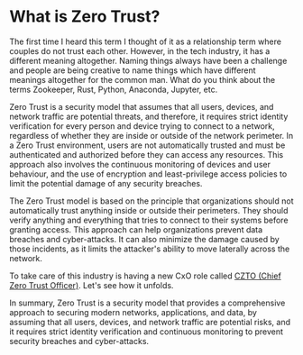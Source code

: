 # What is Zero Trust?

The first time I heard this term I thought of it as a relationship term where couples do not trust each other. However, in the tech industry, it has a different meaning altogether. Naming things always have been a challenge and people are being creative to name things which have different meanings altogether for the common man. What do you think about the terms Zookeeper, Rust, Python, Anaconda, Jupyter, etc.

Zero Trust is a security model that assumes that all users, devices, and network traffic are potential threats, and therefore, it requires strict identity verification for every person and device trying to connect to a network, regardless of whether they are inside or outside of the network perimeter. In a Zero Trust environment, users are not automatically trusted and must be authenticated and authorized before they can access any resources. This approach also involves the continuous monitoring of devices and user behaviour, and the use of encryption and least-privilege access policies to limit the potential damage of any security breaches.

The Zero Trust model is based on the principle that organizations should not automatically trust anything inside or outside their perimeters. They should verify anything and everything that tries to connect to their systems before granting access. This approach can help organizations prevent data breaches and cyber-attacks. It can also minimize the damage caused by those incidents, as it limits the attacker's ability to move laterally across the network.

To take care of this industry is having a new CxO role called [CZTO (Chief Zero Trust Officer)](https://blog.cloudflare.com/chief-zero-trust-officer/). Let's see how it unfolds.

In summary, Zero Trust is a security model that provides a comprehensive approach to securing modern networks, applications, and data, by assuming that all users, devices, and network traffic are potential risks, and it requires strict identity verification and continuous monitoring to prevent security breaches and cyber-attacks.